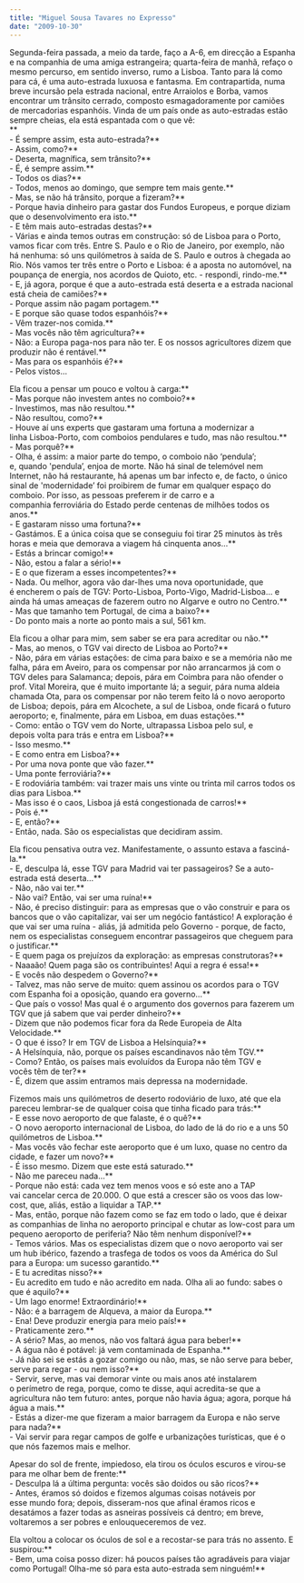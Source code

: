 ```yaml
---
title: "Miguel Sousa Tavares no Expresso"
date: "2009-10-30"
---
```


Segunda-feira passada, a meio da tarde, faço a A-6, em direcção a Espanha e na companhia de uma amiga estrangeira; quarta-feira de manhã, refaço o mesmo percurso, em sentido inverso, rumo a Lisboa. Tanto para lá como para cá, é uma auto-estrada luxuosa e fantasma. Em contrapartida, numa breve incursão pela estrada nacional, entre Arraiolos e Borba, vamos encontrar um trânsito cerrado, composto esmagadoramente por camiões de mercadorias espanhóis. Vinda de um país onde as auto-estradas estão sempre cheias, ela está espantada com o que vê:  
**  
\- É sempre assim, esta auto-estrada?**  
\- Assim, como?**  
\- Deserta, magnífica, sem trânsito?**  
\- É, é sempre assim.**  
\- Todos os dias?**  
\- Todos, menos ao domingo, que sempre tem mais gente.**  
\- Mas, se não há trânsito, porque a fizeram?**  
\- Porque havia dinheiro para gastar dos Fundos Europeus, e porque diziam que o desenvolvimento era isto.**  
\- E têm mais auto-estradas destas?**  
\- Várias e ainda temos outras em construção: só de Lisboa para o Porto, vamos ficar com três. Entre S. Paulo e o Rio de Janeiro, por exemplo, não há nenhuma: só uns quilómetros à saída de S. Paulo e outros à chegada ao Rio. Nós vamos ter três entre o Porto e Lisboa: é a aposta no automóvel, na poupança de energia, nos acordos de Quioto, etc. - respondi, rindo-me.**  
\- E, já agora, porque é que a auto-estrada está deserta e a estrada nacional está cheia de camiões?**  
\- Porque assim não pagam portagem.**  
\- E porque são quase todos espanhóis?**  
\- Vêm trazer-nos comida.**  
\- Mas vocês não têm agricultura?**  
\- Não: a Europa paga-nos para não ter. E os nossos agricultores dizem que produzir não é rentável.**  
\- Mas para os espanhóis é?**  
\- Pelos vistos…  
  
Ela ficou a pensar um pouco e voltou à carga:**  
\- Mas porque não investem antes no comboio?**  
\- Investimos, mas não resultou.**  
\- Não resultou, como?**  
\- Houve aí uns experts que gastaram uma fortuna a modernizar a linha Lisboa-Porto, com comboios pendulares e tudo, mas não resultou.**  
\- Mas porquê?**  
\- Olha, é assim: a maior parte do tempo, o comboio não ‘pendula’; e, quando 'pendula’, enjoa de morte. Não há sinal de telemóvel nem Internet, não há restaurante, há apenas um bar infecto e, de facto, o único sinal de 'modernidade’ foi proibirem de fumar em qualquer espaço do comboio. Por isso, as pessoas preferem ir de carro e a companhia ferroviária do Estado perde centenas de milhões todos os anos.**  
\- E gastaram nisso uma fortuna?**  
\- Gastámos. E a única coisa que se conseguiu foi tirar 25 minutos às três horas e meia que demorava a viagem há cinquenta anos…**  
\- Estás a brincar comigo!**  
\- Não, estou a falar a sério!**  
\- E o que fizeram a esses incompetentes?**  
\- Nada. Ou melhor, agora vão dar-lhes uma nova oportunidade, que é encherem o país de TGV: Porto-Lisboa, Porto-Vigo, Madrid-Lisboa… e ainda há umas ameaças de fazerem outro no Algarve e outro no Centro.**  
\- Mas que tamanho tem Portugal, de cima a baixo?**  
\- Do ponto mais a norte ao ponto mais a sul, 561 km.  
  
Ela ficou a olhar para mim, sem saber se era para acreditar ou não.**  
\- Mas, ao menos, o TGV vai directo de Lisboa ao Porto?**  
\- Não, pára em várias estações: de cima para baixo e se a memória não me falha, pára em Aveiro, para os compensar por não arrancarmos já com o TGV deles para Salamanca; depois, pára em Coimbra para não ofender o prof. Vital Moreira, que é muito importante lá; a seguir, pára numa aldeia chamada Ota, para os compensar por não terem feito lá o novo aeroporto de Lisboa; depois, pára em Alcochete, a sul de Lisboa, onde ficará o futuro aeroporto; e, finalmente, pára em Lisboa, em duas estações.**  
\- Como: então o TGV vem do Norte, ultrapassa Lisboa pelo sul, e depois volta para trás e entra em Lisboa?**  
\- Isso mesmo.**  
\- E como entra em Lisboa?**  
\- Por uma nova ponte que vão fazer.**  
\- Uma ponte ferroviária?**  
\- E rodoviária também: vai trazer mais uns vinte ou trinta mil carros todos os dias para Lisboa.**  
\- Mas isso é o caos, Lisboa já está congestionada de carros!**  
\- Pois é.**  
\- E, então?**  
\- Então, nada. São os especialistas que decidiram assim.  
  
Ela ficou pensativa outra vez. Manifestamente, o assunto estava a fasciná-la.**  
\- E, desculpa lá, esse TGV para Madrid vai ter passageiros? Se a auto-estrada está deserta…**  
\- Não, não vai ter.**  
\- Não vai? Então, vai ser uma ruína!**  
\- Não, é preciso distinguir: para as empresas que o vão construir e para os bancos que o vão capitalizar, vai ser um negócio fantástico! A exploração é que vai ser uma ruína - aliás, já admitida pelo Governo - porque, de facto, nem os especialistas conseguem encontrar passageiros que cheguem para o justificar.**  
\- E quem paga os prejuízos da exploração: as empresas construtoras?**  
\- Naaaão! Quem paga são os contribuintes! Aqui a regra é essa!**  
\- E vocês não despedem o Governo?**  
\- Talvez, mas não serve de muito: quem assinou os acordos para o TGV com Espanha foi a oposição, quando era governo…**  
\- Que país o vosso! Mas qual é o argumento dos governos para fazerem um TGV que já sabem que vai perder dinheiro?**  
\- Dizem que não podemos ficar fora da Rede Europeia de Alta Velocidade.**  
\- O que é isso? Ir em TGV de Lisboa a Helsínquia?**  
\- A Helsínquia, não, porque os países escandinavos não têm TGV.**  
\- Como? Então, os países mais evoluídos da Europa não têm TGV e vocês têm de ter?**  
\- É, dizem que assim entramos mais depressa na modernidade.  
  
Fizemos mais uns quilómetros de deserto rodoviário de luxo, até que ela pareceu lembrar-se de qualquer coisa que tinha ficado para trás:**  
\- E esse novo aeroporto de que falaste, é o quê?**  
\- O novo aeroporto internacional de Lisboa, do lado de lá do rio e a uns 50 quilómetros de Lisboa.**  
\- Mas vocês vão fechar este aeroporto que é um luxo, quase no centro da cidade, e fazer um novo?**  
\- É isso mesmo. Dizem que este está saturado.**  
\- Não me pareceu nada…**  
\- Porque não está: cada vez tem menos voos e só este ano a TAP vai cancelar cerca de 20.000. O que está a crescer são os voos das low-cost, que, aliás, estão a liquidar a TAP.**  
\- Mas, então, porque não fazem como se faz em todo o lado, que é deixar as companhias de linha no aeroporto principal e chutar as low-cost para um pequeno aeroporto de periferia? Não têm nenhum disponível?**  
\- Temos vários. Mas os especialistas dizem que o novo aeroporto vai ser um hub ibérico, fazendo a trasfega de todos os voos da América do Sul para a Europa: um sucesso garantido.**  
\- E tu acreditas nisso?**  
\- Eu acredito em tudo e não acredito em nada. Olha ali ao fundo: sabes o que é aquilo?**  
\- Um lago enorme! Extraordinário!**  
\- Não: é a barragem de Alqueva, a maior da Europa.**  
\- Ena! Deve produzir energia para meio país!**  
\- Praticamente zero.**  
\- A sério? Mas, ao menos, não vos faltará água para beber!**  
\- A água não é potável: já vem contaminada de Espanha.**  
\- Já não sei se estás a gozar comigo ou não, mas, se não serve para beber, serve para regar - ou nem isso?**  
\- Servir, serve, mas vai demorar vinte ou mais anos até instalarem o perímetro de rega, porque, como te disse, aqui acredita-se que a agricultura não tem futuro: antes, porque não havia água; agora, porque há água a mais.**  
\- Estás a dizer-me que fizeram a maior barragem da Europa e não serve para nada?**  
\- Vai servir para regar campos de golfe e urbanizações turísticas, que é o que nós fazemos mais e melhor.  
  
Apesar do sol de frente, impiedoso, ela tirou os óculos escuros e virou-se para me olhar bem de frente:**  
\- Desculpa lá a última pergunta: vocês são doidos ou são ricos?**  
\- Antes, éramos só doidos e fizemos algumas coisas notáveis por esse mundo fora; depois, disseram-nos que afinal éramos ricos e desatámos a fazer todas as asneiras possíveis cá dentro; em breve, voltaremos a ser pobres e enlouqueceremos de vez.  
  
Ela voltou a colocar os óculos de sol e a recostar-se para trás no assento. E suspirou:**  
\- Bem, uma coisa posso dizer: há poucos países tão agradáveis para viajar como Portugal! Olha-me só para esta auto-estrada sem ninguém!**
